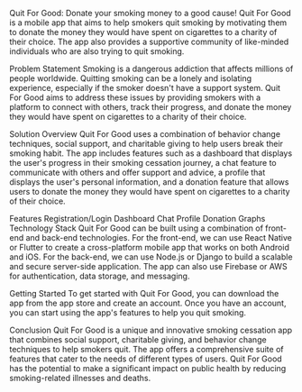 Quit For Good: Donate your smoking money to a good cause!
Quit For Good is a mobile app that aims to help smokers quit smoking by motivating them to donate the money they would have spent on cigarettes to a charity of their choice. The app also provides a supportive community of like-minded individuals who are also trying to quit smoking.

Problem Statement
Smoking is a dangerous addiction that affects millions of people worldwide. Quitting smoking can be a lonely and isolating experience, especially if the smoker doesn't have a support system. Quit For Good aims to address these issues by providing smokers with a platform to connect with others, track their progress, and donate the money they would have spent on cigarettes to a charity of their choice.

Solution Overview
Quit For Good uses a combination of behavior change techniques, social support, and charitable giving to help users break their smoking habit. The app includes features such as a dashboard that displays the user's progress in their smoking cessation journey, a chat feature to communicate with others and offer support and advice, a profile that displays the user's personal information, and a donation feature that allows users to donate the money they would have spent on cigarettes to a charity of their choice.

Features
Registration/Login
Dashboard
Chat
Profile
Donation
Graphs
Technology Stack
Quit For Good can be built using a combination of front-end and back-end technologies. For the front-end, we can use React Native or Flutter to create a cross-platform mobile app that works on both Android and iOS. For the back-end, we can use Node.js or Django to build a scalable and secure server-side application. The app can also use Firebase or AWS for authentication, data storage, and messaging.

Getting Started
To get started with Quit For Good, you can download the app from the app store and create an account. Once you have an account, you can start using the app's features to help you quit smoking.

Conclusion
Quit For Good is a unique and innovative smoking cessation app that combines social support, charitable giving, and behavior change techniques to help smokers quit. The app offers a comprehensive suite of features that cater to the needs of different types of users. Quit For Good has the potential to make a significant impact on public health by reducing smoking-related illnesses and deaths.
